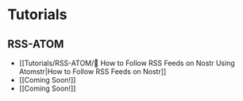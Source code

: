 #  Tutorials
## RSS-ATOM

* [[Tutorials/RSS-ATOM/📜 How to Follow RSS Feeds on Nostr Using Atomstr|How to Follow RSS Feeds on Nostr]]
* [[Coming Soon!]]
* [[Coming Soon!]]
